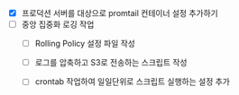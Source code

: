 - [x] 프로덕션 서버를 대상으로 promtail 컨테이너 설정 추가하기
- [ ] 중앙 집중화 로깅 작업
	- [ ] Rolling Policy 설정 파일 작성
	- [ ] 로그를 압축하고 S3로 전송하는 스크립트 작성
	- [ ] crontab 작업하여 일일단위로 스크립트 실행하는 설정 추가


